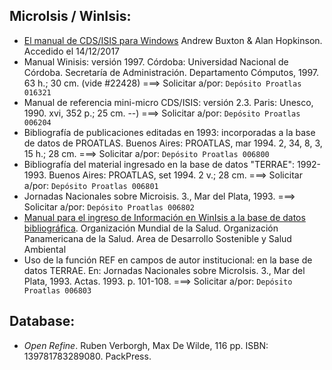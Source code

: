 ## MicroIsis / WinIsis:

* [El manual de CDS/ISIS para Windows](https://eprints.mdx.ac.uk/3077/7/Spanish_Handbook.pdf) Andrew Buxton & Alan Hopkinson. Accedido el 14/12/2017 
* Manual Winisis: versión 1997. Córdoba: Universidad Nacional de Córdoba. Secretaría de Administración. Departamento Cómputos, 1997. 63 h.; 30 cm.  (vide #22428) ===> Solicitar a/por: `Depósito Proatlas 016321`
* Manual de referencia mini-micro CDS/ISIS: versión 2.3. Paris: Unesco, 1990. xvi, 352 p.; 25 cm. --) ===> Solicitar a/por: `Depósito Proatlas 006204`
* Bibliografía de publicaciones editadas en 1993: incorporadas a la base de datos de PROATLAS. Buenos Aires: PROATLAS, mar 1994. 2, 34, 8, 3, 15 h.; 28 cm.  ===> Solicitar a/por: `Depósito Proatlas 006800`
* Bibliografía del material ingresado en la base de datos "TERRAE": 1992-1993. Buenos Aires: PROATLAS, set 1994. 2 v.; 28 cm. ===> Solicitar a/por: `Depósito Proatlas 006801`
* Jornadas Nacionales sobre Microisis. 3., Mar del Plata, 1993. ===> Solicitar a/por: `Depósito Proatlas 006802`
* [Manual para el ingreso de Información en WinIsis a la base de datos bibliográfica](http://www.bvsde.paho.org/bvsair/e/manuales/winisis/paqwinis.pdf). Organización Mundial de la Salud. Organización Panamericana de la Salud. Area de Desarrollo Sostenible y Salud Ambiental 
* Uso de la función REF en campos de autor institucional: en la base de datos TERRAE. En: Jornadas Nacionales sobre MicroIsis. 3., Mar del Plata, 1993. Actas. 1993. p. 101-108. ===> Solicitar a/por: `Depósito Proatlas 006803`


## Database:
* _Open Refine_. Ruben Verborgh, Max De Wilde, 116 pp. ISBN: 139781783289080. PackPress.